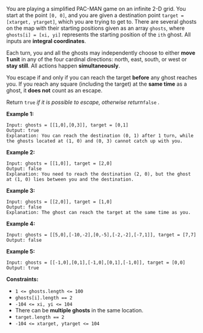 You are playing a simplified PAC-MAN game on an infinite 2-D grid. You start
at the point `[0, 0]`, and you are given a destination point `target =
[xtarget, ytarget]`, which you are trying to get to. There are several ghosts
on the map with their starting positions given as an array `ghosts`, where
`ghosts[i] = [xi, yi]` represents the starting position of the `ith` ghost.
All inputs are **integral coordinates**.

Each turn, you and all the ghosts may independently choose to either **move 1
unit** in any of the four cardinal directions: north, east, south, or west or
**stay still**. All actions happen **simultaneously**.

You escape if and only if you can reach the target **before** any ghost
reaches you. If you reach any square (including the target) at the **same
time** as a ghost, it **does not** count as an escape.

Return `true` _if it is possible to escape, otherwise return_`false` _._



**Example 1:**

    
    
    Input: ghosts = [[1,0],[0,3]], target = [0,1]
    Output: true
    Explanation: You can reach the destination (0, 1) after 1 turn, while the ghosts located at (1, 0) and (0, 3) cannot catch up with you.
    

**Example 2:**

    
    
    Input: ghosts = [[1,0]], target = [2,0]
    Output: false
    Explanation: You need to reach the destination (2, 0), but the ghost at (1, 0) lies between you and the destination.
    

**Example 3:**

    
    
    Input: ghosts = [[2,0]], target = [1,0]
    Output: false
    Explanation: The ghost can reach the target at the same time as you.
    

**Example 4:**

    
    
    Input: ghosts = [[5,0],[-10,-2],[0,-5],[-2,-2],[-7,1]], target = [7,7]
    Output: false
    

**Example 5:**

    
    
    Input: ghosts = [[-1,0],[0,1],[-1,0],[0,1],[-1,0]], target = [0,0]
    Output: true
    



**Constraints:**

  * `1 <= ghosts.length <= 100`
  * `ghosts[i].length == 2`
  * `-104 <= xi, yi <= 104`
  * There can be **multiple ghosts** in the same location.
  * `target.length == 2`
  * `-104 <= xtarget, ytarget <= 104`

